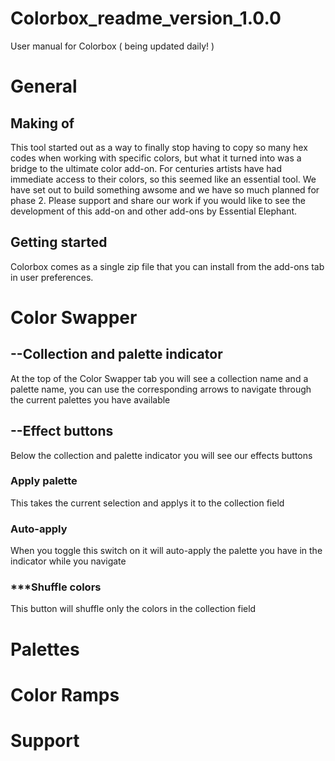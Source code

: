 # Colorbox_readme_version_1.0.0
User manual for Colorbox ( being updated daily! )


<h1> General </h1>
<h2> Making of</h2>
<p1> This tool started out as a way to finally stop having to copy so many hex codes when working with specific colors, but what it turned into was a bridge to the ultimate color add-on. For centuries artists have had immediate access to their colors, so this seemed like an essential tool. We have set out to build something awsome and we have so much planned for phase 2. Please support and share our work if you would like to see the development of this add-on and other add-ons by Essential Elephant.
  <h2> Getting started </h2>
<p2>Colorbox comes as a single zip file that you can install from the add-ons tab in user preferences.
<h1> Color Swapper </h1>
  <h2> --Collection and palette indicator </h2>
<p1>At the top of the Color Swapper tab you will see a collection name and a palette name, you can use the corresponding arrows to navigate through the current palettes you have available</p2>
  <h2> --Effect buttons </h2>
  <p1>Below the collection and palette indicator you will see our effects buttons</p1>
  <h3>    Apply palette </h3>
  <p1>This takes the current selection and applys it to the collection field</p1>
  <h3>    Auto-apply</h3>
<p1>When you toggle this switch on it will auto-apply the palette you have in the indicator while you navigate</p1>
  <h3> ***Shuffle colors</h3>
<p1>This button will shuffle only the colors in the collection field</p1>
<h1> Palettes </h1>
<h1> Color Ramps </h1>
<h1> Support </h1>
